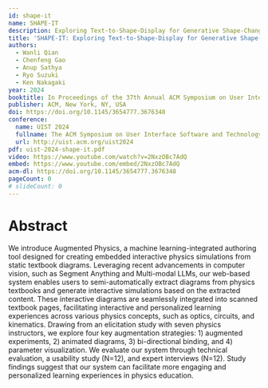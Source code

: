 ```yaml
---
id: shape-it
name: SHAPE-IT
description: Exploring Text-to-Shape-Display for Generative Shape-Changing Behaviors with LLMs
title: 'SHAPE-IT: Exploring Text-to-Shape-Display for Generative Shape-Changing Behaviors with LLMs'
authors:
  - Wanli Qian
  - Chenfeng Gao
  - Anup Sathya
  - Ryo Suzuki
  - Ken Nakagaki
year: 2024
booktitle: In Proceedings of the 37th Annual ACM Symposium on User Interface Software and Technology (UIST '24)
publisher: ACM, New York, NY, USA
doi: https://doi.org/10.1145/3654777.3676348
conference:
  name: UIST 2024
  fullname: The ACM Symposium on User Interface Software and Technology (UIST 2024)
  url: http://uist.acm.org/uist2024
pdf: uist-2024-shape-it.pdf
video: https://www.youtube.com/watch?v=2NxzOBc7AdQ
embed: https://www.youtube.com/embed/2NxzOBc7AdQ
acm-dl: https://doi.org/10.1145/3654777.3676348
pageCount: 0
# slideCount: 0
---
```


# Abstract

We introduce Augmented Physics, a machine learning-integrated authoring tool designed for creating embedded interactive physics simulations from static textbook diagrams. Leveraging recent advancements in computer vision, such as Segment Anything and Multi-modal LLMs, our web-based system enables users to semi-automatically extract diagrams from physics textbooks and generate interactive simulations based on the extracted content. These interactive diagrams are seamlessly integrated into scanned textbook pages, facilitating interactive and personalized learning experiences across various physics concepts, such as optics, circuits, and kinematics. Drawing from an elicitation study with seven physics instructors, we explore four key augmentation strategies: 1) augmented experiments, 2) animated diagrams, 3) bi-directional binding, and 4) parameter visualization. We evaluate our system through technical evaluation, a usability study (N=12), and expert interviews (N=12). Study findings suggest that our system can facilitate more engaging and personalized learning experiences in physics education.


